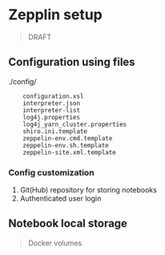 # Zepplin setup

> DRAFT

## Configuration using files

./config/
```
    configuration.xsl
    interpreter.json
    interpreter-list
    log4j.properties
    log4j_yarn_cluster.properties
    shiro.ini.template
    zeppelin-env.cmd.template
    zeppelin-env.sh.template
    zeppelin-site.xml.template
```

### Config customization

1. Git(Hub) repository for storing notebooks
2. Authenticated user login

## Notebook local storage

> Docker volumes

